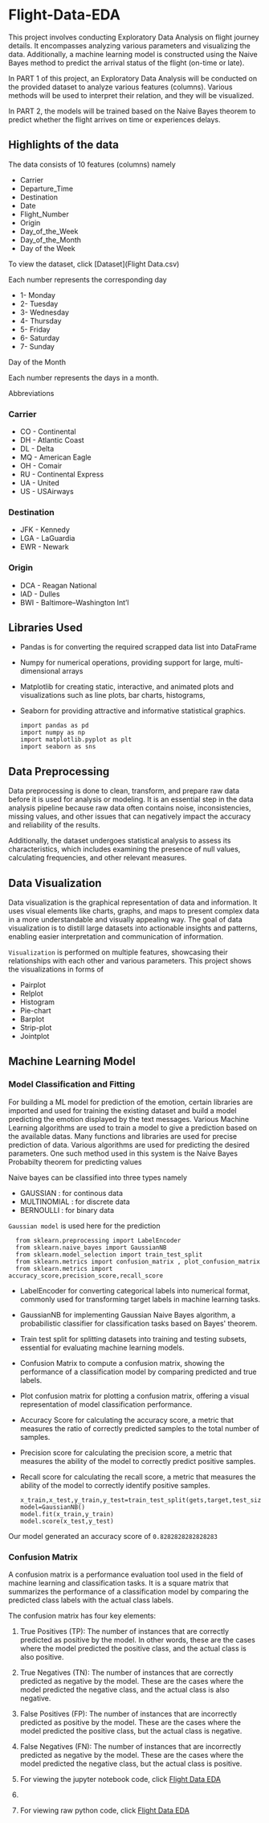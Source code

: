 # Flight-Data-EDA
This project involves conducting Exploratory Data Analysis on flight journey details. It encompasses analyzing various parameters and visualizing the data. Additionally, a machine learning model is constructed using the Naive Bayes method to predict the arrival status of the flight (on-time or late).

In PART 1 of this project, an Exploratory Data Analysis will be conducted on the provided dataset to analyze various features (columns). Various methods will be used to interpret their relation, and they will be visualized.

In PART 2, the models will be trained based on the Naive Bayes theorem to predict whether the flight arrives on time or experiences delays.

## Highlights of the data
The data consists of 10 features (columns) namely
- Carrier
- Departure_Time
- Destination
- Date
- Flight_Number
- Origin
- Day_of_the_Week
- Day_of_the_Month
- Day of the Week

To view the dataset, click [Dataset](Flight Data.csv)

Each number represents the corresponding day

- 1- Monday
- 2- Tuesday
- 3- Wednesday
- 4- Thursday
- 5- Friday
- 6- Saturday
- 7- Sunday

Day of the Month

Each number represents the days in a month.

Abbreviations

### Carrier

- CO - Continental
- DH - Atlantic Coast
- DL - Delta
- MQ - American Eagle
- OH - Comair
- RU - Continental Express
- UA - United
- US - USAirways

### Destination

- JFK - Kennedy
- LGA - LaGuardia
- EWR - Newark

### Origin

- DCA - Reagan National
- IAD - Dulles
- BWI - Baltimore–Washington Int’l

## Libraries Used

- Pandas is for converting the required scrapped data list into DataFrame
- Numpy for numerical operations, providing support for large, multi-dimensional arrays
- Matplotlib for creating static, interactive, and animated plots and visualizations such as line plots, bar charts, histograms,
- Seaborn for providing attractive and informative statistical graphics.

      import pandas as pd
      import numpy as np
      import matplotlib.pyplot as plt
      import seaborn as sns

## Data Preprocessing

Data preprocessing is done to clean, transform, and prepare raw data before it is used for analysis or modeling. It is an essential step in the data analysis pipeline because raw data often contains noise, inconsistencies, missing values, and other issues that can negatively impact the accuracy and reliability of the results.

Additionally, the dataset undergoes statistical analysis to assess its characteristics, which includes examining the presence of null values, calculating frequencies, and other relevant measures.

## Data Visualization

Data visualization is the graphical representation of data and information. It uses visual elements like charts, graphs, and maps to present complex data in a more understandable and visually appealing way. The goal of data visualization is to distill large datasets into actionable insights and patterns, enabling easier interpretation and communication of information.

`Visualization` is performed on multiple features, showcasing their relationships with each other and various parameters. This project shows the visualizations in forms of

- Pairplot
- Relplot
- Histogram
- Pie-chart
- Barplot
- Strip-plot
- Jointplot

## Machine Learning Model

### Model Classification and Fitting

For building a ML model for prediction of the emotion, certain libraries are imported and used for training the existing dataset and build a model predicting the emotion displayed by the text messages.
Various Machine Learning algorithms are used to train a model to give a prediction based on the available datas. Many functions and libraries are used for precise prediction of data. Various algorithms are used for predicting the desired parameters. One such method used in this system is the Naive Bayes Probabilty theorem for predicting values

Naive bayes can be classified into three types namely

  - GAUSSIAN     : for continous data
  - MULTINOMIAL  : for discrete data
  - BERNOULLI    : for binary data

`Gaussian model` is used here for the prediction
  
      from sklearn.preprocessing import LabelEncoder
      from sklearn.naive_bayes import GaussianNB
      from sklearn.model_selection import train_test_split
      from sklearn.metrics import confusion_matrix , plot_confusion_matrix
      from sklearn.metrics import accuracy_score,precision_score,recall_score

- LabelEncoder for converting categorical labels into numerical format, commonly used for transforming target labels in machine learning tasks.
- GaussianNB for implementing Gaussian Naive Bayes algorithm, a probabilistic classifier for classification tasks based on Bayes' theorem.
- Train test split for splitting datasets into training and testing subsets, essential for evaluating machine learning models.
- Confusion Matrix to compute a confusion matrix, showing the performance of a classification model by comparing predicted and true labels.
- Plot confusion matrix for plotting a confusion matrix, offering a visual representation of model classification performance.
- Accuracy Score for calculating the accuracy score, a metric that measures the ratio of correctly predicted samples to the total number of samples.
- Precision score for calculating the precision score, a metric that measures the ability of the model to correctly predict positive samples.
- Recall score for calculating the recall score, a metric that measures the ability of the model to correctly identify positive samples.
 
      x_train,x_test,y_train,y_test=train_test_split(gets,target,test_size=99,random_state=5)
      model=GaussianNB()
      model.fit(x_train,y_train)
      model.score(x_test,y_test)

Our model generated an  accuracy score of `0.8282828282828283`

### Confusion Matrix

A confusion matrix is a performance evaluation tool used in the field of machine learning and classification tasks. It is a square matrix that summarizes the performance of a classification model by comparing the predicted class labels with the actual class labels.

The confusion matrix has four key elements:

 1. True Positives (TP): The number of instances that are correctly predicted as positive by the model. In other words, these are the cases where the model predicted the positive class, and the actual class is also positive.
 2. True Negatives (TN): The number of instances that are correctly predicted as negative by the model. These are the cases where the model predicted the negative class, and the actual class is also negative.
 3. False Positives (FP): The number of instances that are incorrectly predicted as positive by the model. These are the cases where the model predicted the positive class, but the actual class is negative.
 4. False Negatives (FN): The number of instances that are incorrectly predicted as negative by the model. These are the cases where the model predicted the negative class, but the actual class is positive.

 5. For viewing the jupyter notebook code, click [Flight Data EDA](FLIGHT-DATA-EDA.ipynb)
 6. 
 7. For viewing raw python code, click [Flight Data EDA](FLIGHT-DATA-EDA.py)
